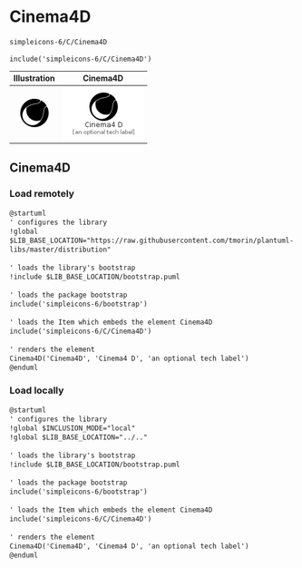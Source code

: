 # Cinema4D


```text
simpleicons-6/C/Cinema4D
```

```text
include('simpleicons-6/C/Cinema4D')
```



| Illustration | Cinema4D |
| :---: | :---: |
| ![illustration for Illustration](../../simpleicons-6/C/Cinema4D.png) | ![illustration for Cinema4D](../../simpleicons-6/C/Cinema4D.Local.png) |




## Cinema4D

### Load remotely
```plantuml
@startuml
' configures the library
!global $LIB_BASE_LOCATION="https://raw.githubusercontent.com/tmorin/plantuml-libs/master/distribution"

' loads the library's bootstrap
!include $LIB_BASE_LOCATION/bootstrap.puml

' loads the package bootstrap
include('simpleicons-6/bootstrap')

' loads the Item which embeds the element Cinema4D
include('simpleicons-6/C/Cinema4D')

' renders the element
Cinema4D('Cinema4D', 'Cinema4 D', 'an optional tech label')
@enduml
```

### Load locally
```plantuml
@startuml
' configures the library
!global $INCLUSION_MODE="local"
!global $LIB_BASE_LOCATION="../.."

' loads the library's bootstrap
!include $LIB_BASE_LOCATION/bootstrap.puml

' loads the package bootstrap
include('simpleicons-6/bootstrap')

' loads the Item which embeds the element Cinema4D
include('simpleicons-6/C/Cinema4D')

' renders the element
Cinema4D('Cinema4D', 'Cinema4 D', 'an optional tech label')
@enduml
```

